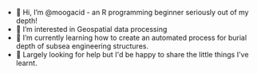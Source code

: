 - 👋 Hi, I’m @moogacid - an R programming beginner seriously out of my depth!
- 👀 I’m interested in Geospatial data processing 
- 🌱 I’m currently learning how to create an automated process for burial depth of subsea engineering structures.
- 💞️ Largely looking for help but I'd be happy to share the little things I've learnt.


<!---
moogacid/moogacid is a ✨ special ✨ repository because its `README.md` (this file) appears on your GitHub profile.
You can click the Preview link to take a look at your changes.
--->
